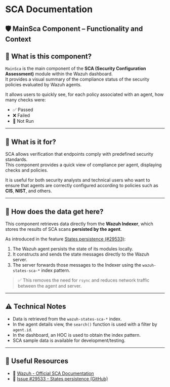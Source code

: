 # SCA Documentation

## 🛡️ MainSca Component – Functionality and Context

## 📌 What is this component?

`MainSca` is the main component of the **SCA (Security Configuration Assessment)** module within the Wazuh dashboard.  
It provides a visual summary of the compliance status of the security policies evaluated by Wazuh agents.

It allows users to quickly see, for each policy associated with an agent, how many checks were:

- ✅ Passed
- ❌ Failed
- 🚫 Not Run

---

## 🧠 What is it for?

SCA allows verification that endpoints comply with predefined security standards.  
This component provides a quick view of compliance per agent, displaying checks and policies.

It is useful for both security analysts and technical users who want to ensure that agents are correctly configured according to policies such as **CIS**, **NIST**, and others.

---

## 🔄 How does the data get here?

This component retrieves data directly from the **Wazuh Indexer**, which stores the results of SCA scans **persisted by the agent**.

As introduced in the feature [States persistence (#29533)](https://github.com/wazuh/wazuh/issues/29533):

1. The Wazuh agent persists the state of its modules locally.
2. It constructs and sends the state messages directly to the Wazuh server.
3. The server forwards those messages to the Indexer using the `wazuh-states-sca-*` index pattern.

> ✅ This removes the need for `rsync` and reduces network traffic between the agent and server.

---

## ⚠️ Technical Notes

- Data is retrieved from the `wazuh-states-sca-*` index.
- In the agent details view, the `search()` function is used with a filter by `agent.id`.
- In the dashboard, an HOC is used to obtain the index pattern.
- SCA sample data is available for development/testing.

---

## 🔗 Useful Resources

- 📘 [Wazuh - Official SCA Documentation](https://documentation.wazuh.com/current/user-manual/capabilities/sec-config-assessment/index.html)
- 🧱 [Issue #29533 - States persistence (GitHub)](https://github.com/wazuh/wazuh/issues/29533)
